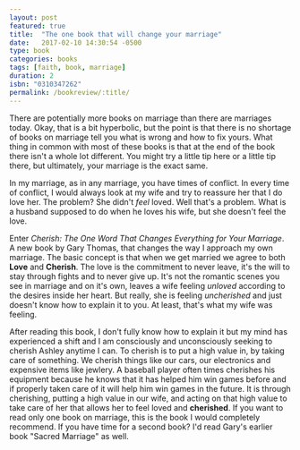```yaml
---
layout: post
featured: true
title:  "The one book that will change your marriage"
date:   2017-02-10 14:30:54 -0500
type: book
categories: books
tags: [faith, book, marriage]
duration: 2
isbn: "0310347262"
permalink: /bookreview/:title/
---
```

There are potentially more books on marriage than there are marriages today. Okay, that is a bit hyperbolic, but the point is that there is no shortage of books on marriage tell you what is wrong and how to fix yours. What thing in common with most of these books is that at the end of the book there isn't a whole lot different. You might try a little tip here or a little tip there, but ultimately, your marriage is the exact same.

In my marriage, as in any marriage, you have times of conflict. In every time of conflict, I would always look at my wife and try to reassure her that I do love her. The problem? She didn't _feel_ loved. Well that's a problem. What is a husband supposed to do when he loves his wife, but she doesn't feel the love.

Enter _Cherish: The One Word That Changes Everything for Your Marriage_. A new book by Gary Thomas, that changes the way I approach my own marriage. The basic concept is that when we get married we agree to both **Love** and **Cherish**. The love is the commitment to never leave, it's the will to stay through fights and to never give up. It's not the romantic scenes you see in marriage and on it's own, leaves a wife feeling _unloved_ according to the desires inside her heart. But really, she is feeling _uncherished_ and just doesn't know how to explain it to you. At least, that's what my wife was feeling.

After reading this book, I don't fully know how to explain it but my mind has experienced a shift and I am consciously and unconsciously seeking to cherish Ashley anytime I can. To cherish is to put a high value in, by taking care of something. We cherish things like our cars, our electronics and expensive items like jewlery. A baseball player often times cherishes his equipment because he knows that it has helped him win games before and if properly taken care of it will help him win games in the future. It is through cherishing, putting a high value in our wife, and acting on that high value to take care of her that allows her to feel loved and **cherished**. If you want to read only one book on marriage, this is the book I would completely recommend. If you have time for a second book? I'd read Gary's earlier book "Sacred Marriage" as well.